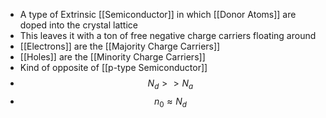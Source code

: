 - A type of Extrinsic [[Semiconductor]] in which [[Donor Atoms]] are doped into the crystal lattice
- This leaves it with a ton of free negative charge carriers floating around
- [[Electrons]] are the [[Majority Charge Carriers]]
- [[Holes]] are the [[Minority Charge Carriers]]
- Kind of opposite of [[p-type Semiconductor]]
- $$N_d>>N_a$$
- $$n_0\approx N_d$$
